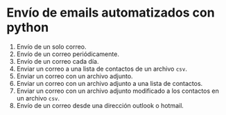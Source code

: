 # Envío de emails automatizados con python

1. Envío de un solo correo.
2. Envío de un correo periódicamente.
3. Envío de un correo cada día.
4. Enviar un correo a una lista de contactos de un archivo `csv`.
5. Enviar un correo con un archivo adjunto.
6. Enviar un correo con un archivo adjunto a una lista de contactos.
7. Enviar un correo con un archivo adjunto modificado a los contactos en un archivo `csv`.
8. Envío de un correo desde una dirección outlook o hotmail.
